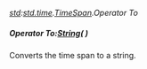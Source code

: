 _[std](../../modules/std/std-module.md):[std.time](../../modules/std/std-time.md).[TimeSpan](../../modules/std/std-time-timespan.md).Operator To_
##### Operator To:[String](../../modules/wonkey/wonkey-types-string.md)(  )
Converts the time span to a string.
